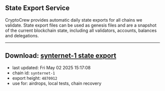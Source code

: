 ## State Export Service
CryptoCrew provides automatic daily state exports for all chains we validate. State export files can be used as genesis files and are a snapshot of the current blockchain state, including all validators, accounts, balances and delegations.

---
**Download: [synternet-1 state export](https://dl-eu2.ccvalidators.com/SERVICE/synternet/synternet-1_export_4870912.json)**
---

- last updated: Fri May 02 2025 15:17:08
- chain id: `synternet-1`
- export height: `4870912`
- use for: airdrops, local tests, chain recovery
